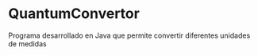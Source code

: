# QuantumConvertor
Programa desarrollado en Java que permite convertir diferentes unidades de medidas
